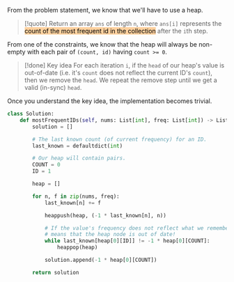 From the problem statement, we know that we'll have to use a heap.

>[!quote]
>Return an array `ans` of length `n`, where `ans[i]` represents the <mark style="background: #FFB86CA6;">count of the most frequent id in the collection</mark> after the `i`th step.

From one of the constraints, we know that the heap will always be non-empty with each pair of `(count, id)` having `count >= 0`.

>[!done] Key idea
>For each iteration `i`, if the `head` of our heap's value is out-of-date (i.e. it's `count` does not reflect the current ID's `count`), then we remove the `head`. We repeat the remove step until we get a valid (in-sync) `head`.

Once you understand the key idea, the implementation becomes trivial.

```python
class Solution:
    def mostFrequentIDs(self, nums: List[int], freq: List[int]) -> List[int]:
        solution = []

        # The last known count (of current frequency) for an ID.
        last_known = defaultdict(int)

        # Our heap will contain pairs.
        COUNT = 0
        ID = 1

        heap = []

        for n, f in zip(nums, freq):
            last_known[n] += f

            heappush(heap, (-1 * last_known[n], n))

            # If the value's frequency does not reflect what we remember that
            # means that the heap node is out of date!
            while last_known[heap[0][ID]] != -1 * heap[0][COUNT]:
                heappop(heap)

            solution.append(-1 * heap[0][COUNT])

        return solution
```
